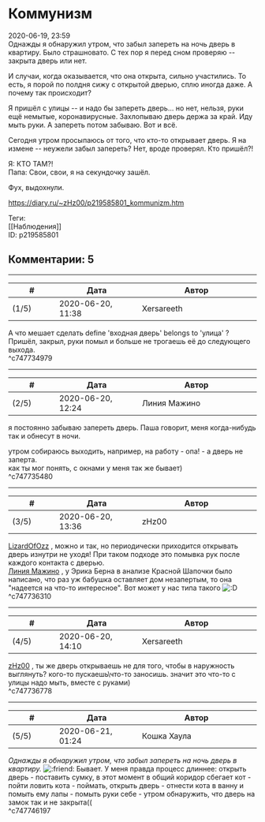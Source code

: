 Коммунизм
=========

  
2020-06-19, 23:59  
 Однажды я обнаружил утром, что забыл запереть на ночь дверь в квартиру. Было страшновато. С тех пор я перед сном проверяю -- закрыта дверь или нет.   
   
 И случаи, когда оказывается, что она открыта, сильно участились. То есть, я порой по полдня сижу с открытой дверью, сплю иногда даже. А почему так происходит?   
   
 Я пришёл с улицы -- и надо бы запереть дверь... но нет, нельзя, руки ещё немытые, коронавирусные. Захлопываю дверь держа за край. Иду мыть руки. А запереть потом забываю. Вот и всё.   
   
 Сегодня утром просыпаюсь от того, что кто-то открывает дверь. Я на измене -- неужели забыл запереть? Нет, вроде проверял. Кто пришёл?!   
   
 Я: КТО ТАМ?!   
 Папа: Свои, свои, я на секундочку зашёл.   
   
 Фух, выдохнули.   
  
<https://diary.ru/~zHz00/p219585801_kommunizm.htm>  
  
Теги:  
[[Наблюдения]]  
ID: p219585801  


Комментарии: 5
--------------

  


---



|         #         |              Дата              |                     Автор                     |           ID           |
| --- | --- | --- | --- |
| (1/5) | 2020-06-20, 11:38 | Xersareeth | c747734979 |

  
 А что мешает сделать define 'входная дверь' belongs to 'улица' ?   
 Пришёл, закрыл, руки помыл и больше не трогаешь её до следующего выхода.   
 ^c747734979

---



|         #         |              Дата              |                     Автор                     |           ID           |
| --- | --- | --- | --- |
| (2/5) | 2020-06-20, 12:24 | Линия Мажино | c747735480 |

  
 я постоянно забываю запереть дверь. Паша говорит, меня когда-нибудь так и обнесут в ночи.   
   
 утром собираюсь выходить, например, на работу - опа! - а дверь не заперта.   
 как ты мог понять, с окнами у меня так же бывает)   
 ^c747735480

---



|         #         |              Дата              |                     Автор                     |           ID           |
| --- | --- | --- | --- |
| (3/5) | 2020-06-20, 13:36 | zHz00 | c747736310 |

  
  [LizardOfOzz](http://LizardsBurrow.diary.ru "One more night")  , можно и так, но периодически приходится открывать дверь изнутри не уходя! При таком подходе это помывка рук после каждого контакта с дверью.   
  [Линия Мажино](http://mortan.diary.ru "воин в поле")  , у Эрика Берна в анализе Красной Шапочки было написано, что раз уж бабушка оставляет дом незапертым, то она "надеется на что-то интересное". Вот может у нас типа такого ![:D](http://static.diary.ru/picture/1131.gif)   
 ^c747736310

---



|         #         |              Дата              |                     Автор                     |           ID           |
| --- | --- | --- | --- |
| (4/5) | 2020-06-20, 14:10 | Xersareeth | c747736778 |

  
  [zHz00](https://zHz00.diary.ru "Untitled")  , ты же дверь открываешь не для того, чтобы в наружность выглянуть? кого-то пускаешь\что-то заносишь. значит это что-то с улицы надо мыть, вместе с руками)   
 ^c747736778

---



|         #         |              Дата              |                     Автор                     |           ID           |
| --- | --- | --- | --- |
| (5/5) | 2020-06-21, 01:24 | Кошка Хаула | c747746197 |

  
  *Однажды я обнаружил утром, что забыл запереть на ночь дверь в квартиру.*  ![:friend:](http://static.diary.ru/picture/1362.gif) Бывает. У меня правда процесс длиннее: открыть дверь - поставить сумку, в этот момент в общий коридор сбегает кот - пойти ловить кота - поймать, открыть дверь - отнести кота в ванну и помыть ему лапы - помыть руки себе - утром обнаружить, что дверь на замок так и не закрыта((   
 ^c747746197